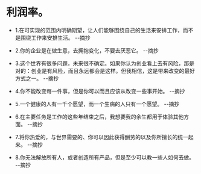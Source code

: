 # 利润率。

- 1.在可实现的范围内明确期望，让人们能够围绕自己的生活来安排工作，而不是围绕工作来安排生活。 --摘抄

- 2.你的企业是在做生意，去拥抱变化，不要去厌恶它。 --摘抄

- 3.这个世界有很多问题，未来很不确定。如果你认为创业看上去有风险，那是对的：创业是有风险，而且永远都会是这样。但我相信，这是带来改变的最好方式之一。 --摘抄

- 4.你不能改变每一件事，但是你可以而且应该从改变一些事开始。 --摘抄

- 5.一个健康的人有一千个愿望，而一个生病的人只有一个愿望。 --摘抄

- 6.在主要任务是工作的这些年结束之后，我想要我的余生都用于体验其他方面。 --摘抄

- 7.将你热爱的，与世界需要的、你可以因此获得酬劳的以及你所擅长的统一起来。 --摘抄

- 8.你无法解放所有人，或者创造所有产品，但是至少可以教一些人如何去做。 --摘抄
